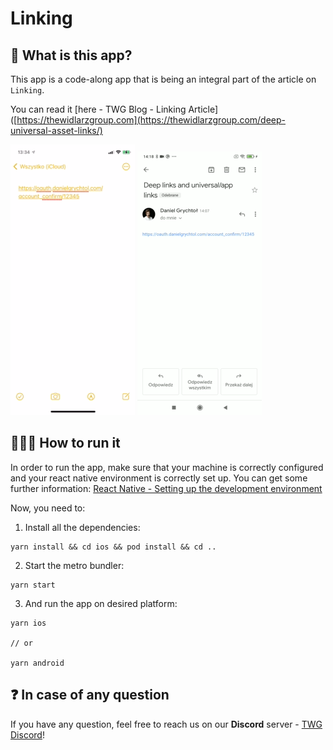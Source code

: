 # Linking

## 🧐 What is this app?

This app is a code-along app that is being an integral part of the
article on `Linking`.

You can read it [here - TWG Blog - Linking Article]([https://thewidlarzgroup.com](https://thewidlarzgroup.com/deep-universal-asset-links/)

![Universal Links - iOS](./assets/universal_link_screens_setup.gif)
![App Links - Android](./assets/universal_link_screens_setup_android.gif)

## 👨🏽‍🏫 How to run it

In order to run the app, make sure that your machine is correctly
configured and your react native environment is correctly set up. You
can get some further information: [React Native - Setting up the development environment](https://reactnative.dev/docs/environment-setup)

Now, you need to:

1. Install all the dependencies:

```
yarn install && cd ios && pod install && cd ..
```

2. Start the metro bundler:

```
yarn start
```

3. And run the app on desired platform:

```
yarn ios

// or

yarn android
```

## ❓ In case of any question

If you have any question, feel free to reach us on our **Discord**
server - [TWG Discord](https://discord.gg/Fz98bt7A)!
